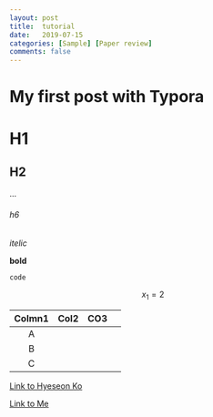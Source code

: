 ```yaml
---
layout: post
title:  tutorial
date:   2019-07-15
categories: [Sample] [Paper review]
comments: false
---
```




# My first post with Typora



# H1

## H2

...

###### h6

*itelic*

**bold**

`code`

$$x_1 = 2$$

| Colmn1 | Col2 | CO3  |      |
| :----: | ---- | ---- | ---- |
|   A    |      |      |      |
|   B    |      |      |      |
|   C    |      |      |      |

[Link to Hyeseon Ko](https://hyeseonko.github.io)

[Link to Me](https://daehyun-bae.github.io/)


